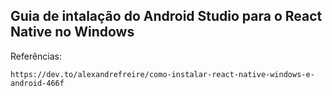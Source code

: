 ## Guia de intalação do Android Studio para o React Native no Windows



Referências:

    https://dev.to/alexandrefreire/como-instalar-react-native-windows-e-android-466f